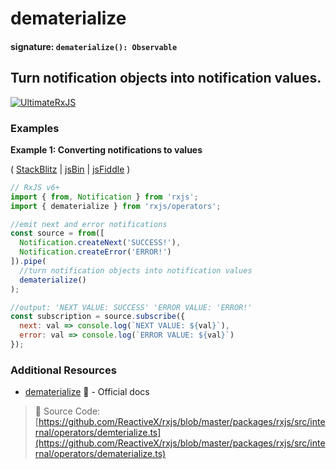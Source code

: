 # dematerialize

#### signature: `dematerialize(): Observable`

## Turn notification objects into notification values.

[![UltimateRxJS][uc-image]][uc-url]

[uc-image]:
  https://ultimatecourses.com/static/banners/banner-rxjs.svg
[uc-url]: https://ultimatecourses.com/courses/rxjs?ref=4

### Examples

**Example 1: Converting notifications to values**

(
[StackBlitz](https://stackblitz.com/edit/typescript-bxdwbg?file=index.ts&devtoolsheight=100)
| [jsBin](http://jsbin.com/vafedocibi/1/edit?js,console) |
[jsFiddle](https://jsfiddle.net/btroncone/jw08mouy/) )

```javascript
// RxJS v6+
import { from, Notification } from 'rxjs';
import { dematerialize } from 'rxjs/operators';

//emit next and error notifications
const source = from([
  Notification.createNext('SUCCESS!'),
  Notification.createError('ERROR!')
]).pipe(
  //turn notification objects into notification values
  dematerialize()
);

//output: 'NEXT VALUE: SUCCESS' 'ERROR VALUE: 'ERROR!'
const subscription = source.subscribe({
  next: val => console.log(`NEXT VALUE: ${val}`),
  error: val => console.log(`ERROR VALUE: ${val}`)
});
```

### Additional Resources

- [dematerialize](https://rxjs.dev/api/operators/dematerialize) 📰 - Official
  docs

> 📁 Source Code:
> [https://github.com/ReactiveX/rxjs/blob/master/packages/rxjs/src/internal/operators/demterialize.ts](https://github.com/ReactiveX/rxjs/blob/master/packages/rxjs/src/internal/operators/dematerialize.ts)
